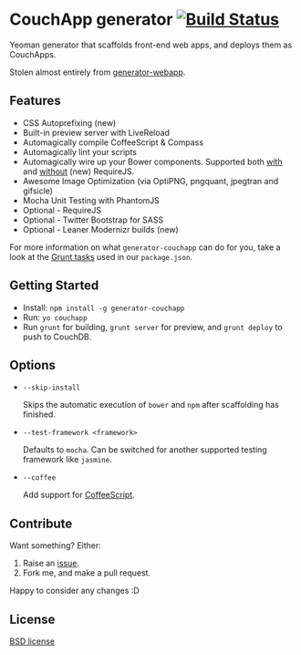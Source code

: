 # CouchApp generator [![Build Status](https://secure.travis-ci.org/garbados/generator-couchapp.png?branch=master)](http://travis-ci.org/garbados/generator-couchapp)

Yeoman generator that scaffolds front-end web apps, and deploys them as CouchApps.

Stolen almost entirely from [generator-webapp](https://github.com/yeoman/generator-webapp).

## Features

* CSS Autoprefixing (new)
* Built-in preview server with LiveReload
* Automagically compile CoffeeScript & Compass
* Automagically lint your scripts
* Automagically wire up your Bower components. Supported both [with](https://github.com/yeoman/grunt-bower-requirejs) and [without](https://github.com/stephenplusplus/grunt-bower-install) (new) RequireJS.
* Awesome Image Optimization (via OptiPNG, pngquant, jpegtran and gifsicle)
* Mocha Unit Testing with PhantomJS
* Optional - RequireJS
* Optional - Twitter Bootstrap for SASS
* Optional - Leaner Modernizr builds (new)

For more information on what `generator-couchapp` can do for you, take a look at the [Grunt tasks](https://github.com/garbados/generator-couchapp/blob/master/app/templates/_package.json) used in our `package.json`.

## Getting Started

- Install: `npm install -g generator-couchapp`
- Run: `yo couchapp`
- Run `grunt` for building, `grunt server` for preview, and `grunt deploy` to push to CouchDB.


## Options

* `--skip-install`

  Skips the automatic execution of `bower` and `npm` after scaffolding has finished.

* `--test-framework <framework>`

  Defaults to `mocha`. Can be switched for another supported testing framework like `jasmine`.

* `--coffee`

  Add support for [CoffeeScript](http://coffeescript.org/).

## Contribute

Want something? Either:

1. Raise an [issue](https://github.com/garbados/generator-couchapp/issues).
2. Fork me, and make a pull request.

Happy to consider any changes :D

## License

[BSD license](http://opensource.org/licenses/bsd-license.php)
